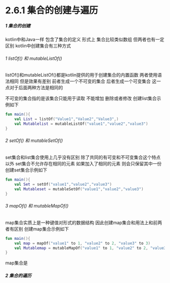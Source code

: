 # 2.6.1 集合的创建与遍历

##### 1 集合的创建

kotlin中和Java一样 包含了集合的定义 形式上 集合比较类似数组 但两者也有一定区别 kotlin中创建集合有三种方式

###### 1 listOf() 和 mutableListOf()

listOf()和mutableListOf()都是kotlin提供的用于创建集合的内置函数 两者使用语法相同 但是效果有差别 前者生成一个不可变的集合 后者生成一个可变集合 这一点对于后面两种方法是相同的

不可变的集合指的是该集合只能用于读取 不能增加 删除或者修改 创建list集合示例如下

```kotlin
fun main(){
    val List = listOf("Value1","Value2","Value3",)
    val Mutablelist = mutableListOf("value1","value2","value3")
}
```

###### 2 setOf() 和 mutableSetOf()

set集合和list集合使用上几乎没有区别 除了共同的有可变和不可变集合这个特点以外 set集合不允许存在相同的元素 如果加入了相同的元素 则会只保留其中一份 创建set集合示例如下

```kotlin
fun main(){
    val Set = setOf("value1","value2","value3")
    val Mutableset = mutableSetOf("value1","value2","value3")
}
```

###### 3 mapOf() 和 mutableMapOf()

map集合实质上是一种键值对形式的数据结构 因此创建map集合和用法上和前两者有区别 创建map集合示例如下

```kotlin
fun main(){
    val map = mapOf("value1" to 1, "value2" to 2, "value3" to 3)
    val Mutablemap = mutableMapOf("value1" to 1, "value2" to 2, "value3" to 3)
}
```

map集合是

##### 2 集合的遍历
